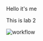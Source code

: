 Hello it's me

This is lab 2

![workflow](https://github.com/<UserName>/<RepositoryName>/actions/workflows/main.yml/badge.svg)